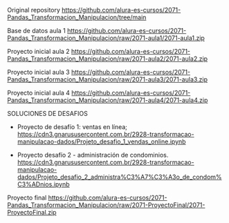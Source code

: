 Original repository
    https://github.com/alura-es-cursos/2071-Pandas_Transformacion_Manipulacion/tree/main

Base de datos aula 1
    https://github.com/alura-es-cursos/2071-Pandas_Transformacion_Manipulacion/raw/2071-aula1/2071-aula1.zip

Proyecto inicial aula 2
    https://github.com/alura-es-cursos/2071-Pandas_Transformacion_Manipulacion/raw/2071-aula2/2071-aula2.zip

Proyecto inicial aula 3
    https://github.com/alura-es-cursos/2071-Pandas_Transformacion_Manipulacion/raw/2071-aula3/2071-aula3.zip

Proyecto inicial aula 4
    https://github.com/alura-es-cursos/2071-Pandas_Transformacion_Manipulacion/raw/2071-aula4/2071-aula4.zip

SOLUCIONES DE DESAFIOS
- Proyecto de desafío 1: ventas en línea;
    https://cdn3.gnarususercontent.com.br/2928-transformacao-manipulacao-dados/Projeto_desafio_1_vendas_online.ipynb

- Proyecto desafío 2 - administración de condominios.
    https://cdn3.gnarususercontent.com.br/2928-transformacao-manipulacao-dados/Projeto_desafio_2_administra%C3%A7%C3%A3o_de_condom%C3%ADnios.ipynb

Proyecto final
    https://github.com/alura-es-cursos/2071-Pandas_Transformacion_Manipulacion/raw/2071-ProyectoFinal/2071-ProyectoFinal.zip
